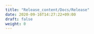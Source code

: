 ```yaml
---
title: "Release_content/Docs/Release"
date: 2020-09-16T14:27:22+09:00
draft: false
weight: 0
---
```


